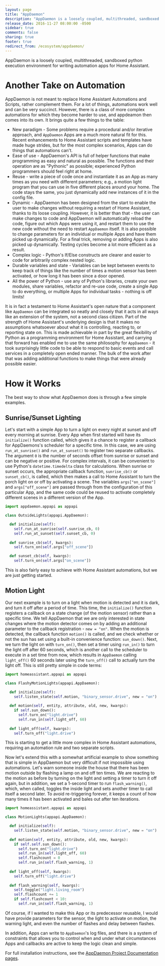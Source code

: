 ```yaml
---
layout: page
title: "AppDaemon"
description: "AppDaemon is a loosely coupled, multithreaded, sandboxed Python execution environment for writing automation apps for Home Assistant"
release_date: 2016-11-27 08:00:00 -0500
sidebar: true
comments: false
sharing: true
footer: true
redirect_from: /ecosystem/appdaemon/
---
```


AppDaemon is a loosely coupled, multithreaded, sandboxed python execution environment for writing automation apps for Home Assistant.

# Another Take on Automation

AppDaemon is not meant to replace Home Assistant Automations and Scripts, rather complement them. For a lot of things, automations work well and can be very succinct. However, there is a class of more complex automations for which they become harder to use, and appdeamon then comes into its own. It brings quite a few things to the table:

- New paradigm - Some problems require a procedural and/or iterative approach, and `AppDaemon` Apps are a much more natural fit for this. Recent enhancements to Home Assistant scripts and templates have made huge strides, but for the most complex scenarios, Apps can do things that automations can't.
- Ease of use - AppDaemon's API is full of helper functions that make programming as easy and natural as possible. The functions and their operation are as "Pythonic" as possible; experienced Python programmers should feel right at home.
- Reuse - write a piece of code once and instantiate it as an App as many times as you need with different parameters; e.g., a motion light program that you can use in five different places around your home. The code stays the same, you just dynamically add new instances of it in the config file.
- Dynamic - AppDaemon has been designed from the start to enable the user to make changes without requiring a restart of Home Assistant, thanks to its loose coupling. However, it is better than that - the user can make changes to code and AppDaemon will automatically reload the code, figure out which Apps were using it, and restart them to use the new code without the need to restart `AppDaemon` itself. It is also possible to change parameters for an individual or multiple Apps and have them picked up dynamically. For a final trick, removing or adding Apps is also picked up dynamically. Testing cycles become a lot more efficient as a result.
- Complex logic - Python's If/Else constructs are clearer and easier to code for arbitrarily complex nested logic.
- Durable variables and state - Variables can be kept between events to keep track of things like the number of times a motion sensor has been activated, or how long it has been since a door opened.
- All the power of Python - use any of Python's libraries, create your own modules, share variables, refactor and re-use code, create a single App to do everything, or multiple Apps for individual tasks - nothing is off limits!

It is in fact a testament to Home Assistant's open nature that a component like `AppDaemon` can be integrated so neatly and closely that it acts in all ways like an extension of the system, not a second class citizen. Part of the strength of Home Assistant's underlying design is that it makes no assumptions whatsoever about what it is controlling, reacting to, or reporting state on. This is made achievable in part by the great flexibility of Python as a programming environment for Home Assistant, and carrying that forward has enabled me to use the same philosophy for `AppDaemon` - it took surprisingly little code to be able to respond to basic events and call services in a completely open ended manner. The bulk of the work after that was adding additional functions to make things that were already possible easier.

# How it Works

The best way to show what AppDaemon does is through a few simple examples.

## Sunrise/Sunset Lighting

Let's start with a simple App to turn a light on every night at sunset and off every morning at sunrise. Every App when first started will have its `initialize()` function called, which gives it a chance to register a callback for AppDaemons's scheduler for a specific time. In this case, we are using `run_at_sunrise()` and `run_at_sunset()` to register two separate callbacks. The argument `0` is the number of seconds offset from sunrise or sunset and can be negative or positive. For complex intervals, it can be convenient to use Python's `datetime.timedelta` class for calculations. When sunrise or sunset occurs, the appropriate callback function, `sunrise_cb()` or `sunset_cb()`, is called, which then makes a call to Home Assistant to turn the porch light on or off by activating a scene. The variables `args["on_scene"]` and `args["off_scene"]` are passed through from the configuration of this particular App, and the same code could be reused to activate completely different scenes in a different version of the App.

```python
import appdaemon.appapi as appapi

class OutsideLights(appapi.AppDaemon):

  def initialize(self):
    self.run_at_sunrise(self.sunrise_cb, 0)
    self.run_at_sunset(self.sunset_cb, 0)
    
  def sunrise_cb(self, kwargs):
    self.turn_on(self.args["off_scene"])

  def sunset_cb(self, kwargs):
    self.turn_on(self.args["on_scene"])

```

This is also fairly easy to achieve with Home Assistant automations, but we are just getting started.

## Motion Light

Our next example is to turn on a light when motion is detected and it is dark, and turn it off after a period of time. This time, the `initialize()` function registers a callback on a state change (of the motion sensor) rather than a specific time. We tell AppDaemon that we are only interested in state changes where the motion detector comes on by adding an additional parameter to the callback registration - `new = "on"`. When the motion is detected, the callback function `motion()` is called, and we check whether or not the sun has set using a built-in convenience function: `sun_down()`. Next, we turn the light on with `turn_on()`, then set a timer using `run_in()` to turn the light off after 60 seconds, which is another call to the scheduler to execute in a set time from now, which results in `AppDaemon` calling `light_off()` 60 seconds later using the `turn_off()` call to actually turn the light off. This is still pretty simple in code terms:

```python
import homeassistant.appapi as appapi

class FlashyMotionLights(appapi.AppDaemon):

  def initialize(self):
    self.listen_state(self.motion, "binary_sensor.drive", new = "on")
  
  def motion(self, entity, attribute, old, new, kwargs):
    if self.sun_down():
      self.turn_on("light.drive")
      self.run_in(self.light_off, 60)
  
  def light_off(self, kwargs):
    self.turn_off("light.drive")
```

This is starting to get a little more complex in Home Assistant automations, requiring an automation rule and two separate scripts.

Now let's extend this with a somewhat artificial example to show something that is simple in AppDaemon but very difficult if not impossible using automations. Let's warn someone inside the house that there has been motion outside by flashing a lamp on and off ten times. We are reacting to the motion as before by turning on the light and setting a timer to turn it off again, but in addition, we set a 1-second timer to run `flash_warning()`, which, when called, toggles the inside light and sets another timer to call itself a second later. To avoid re-triggering forever, it keeps a count of how many times it has been activated and bales out after ten iterations.

```python
import homeassistant.appapi as appapi

class MotionLights(appapi.AppDaemon):

  def initialize(self):
    self.listen_state(self.motion, "binary_sensor.drive", new = "on")
  
  def motion(self, entity, attribute, old, new, kwargs):
    if self.self.sun_down():
      self.turn_on("light.drive")
      self.run_in(self.light_off, 60)
      self.flashcount = 0
      self.run_in(self.flash_warning, 1)
  
  def light_off(self, kwargs):
    self.turn_off("light.drive")
    
  def flash_warning(self, kwargs):
    self.toggle("light.living_room")
    self.flashcount += 1
    if self.flashcount < 10:
      self.run_in(self.flash_warning, 1)
```

Of course, if I wanted to make this App or its predecessor reusable, I would have provide parameters for the sensor, the light to activate on motion, the warning light, and even the number of flashes and delay between flashes.

In addition, Apps can write to `AppDaemon`'s log files, and there is a system of constraints that allows you to control when and under what circumstances Apps and callbacks are active to keep the logic clean and simple.

For full installation instructions, see the [AppDaemon Project Documentation pages](http://appdaemon.readthedocs.io/en/latest/).
